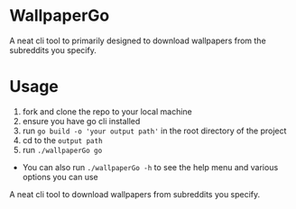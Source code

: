 # WallpaperGo

A neat cli tool to primarily designed to download wallpapers from the subreddits you specify.

# Usage 

1. fork and clone the repo to your local machine
2. ensure you have go cli installed
3. run `go build -o 'your output path'` in the root directory of the project
4. cd to the `output path`
5. run `./wallpaperGo go` 

* You can also run `./wallpaperGo -h` to see the help menu and various options you can use

A neat cli tool to download wallpapers from subreddits you specify.

